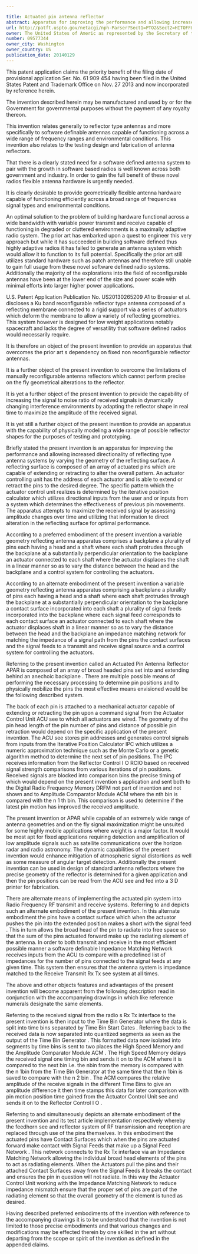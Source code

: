 ```yaml
---

title: Actuated pin antenna reflector
abstract: Apparatus for improving the performance and allowing increased directionality of reflecting-type antenna systems by varying the geometry of the reflecting surface. A reflecting surface is composed of an array of actuated pins which are capable of extending or retracting to alter the overall pattern. An actuator controlling unit has the address of each actuator and is able to extend or retract the pins to the desired degree. The specific pattern which the actuator control unit realizes is determined by the iterative position calculator which utilizes directional inputs from the user and/or inputs from a system which determines the effectiveness of previous pin movements. The apparatus attempts to maximize the received signal by assessing amplitude changes over time and utilizing that information to direct alteration in the reflecting surface for optimal performance.
url: http://patft.uspto.gov/netacgi/nph-Parser?Sect1=PTO2&Sect2=HITOFF&p=1&u=%2Fnetahtml%2FPTO%2Fsearch-adv.htm&r=1&f=G&l=50&d=PALL&S1=09577344&OS=09577344&RS=09577344
owner: The United States of Americ as represented by the Secretary of the Air Force
number: 09577344
owner_city: Washington
owner_country: US
publication_date: 20140129
---
```

This patent application claims the priority benefit of the filing date of provisional application Ser. No. 61 909 454 having been filed in the United States Patent and Trademark Office on Nov. 27 2013 and now incorporated by reference herein.

The invention described herein may be manufactured and used by or for the Government for governmental purposes without the payment of any royalty thereon.

This invention relates generally to reflector type antennas and more specifically to software definable antennas capable of functioning across a wide range of frequency ranges and environmental conditions. This invention also relates to the testing design and fabrication of antenna reflectors.

That there is a clearly stated need for a software defined antenna system to pair with the growth in software based radios is well known across both government and industry. In order to gain the full benefit of these novel radios flexible antenna hardware is urgently needed.

It is clearly desirable to provide geometrically flexible antenna hardware capable of functioning efficiently across a broad range of frequencies signal types and environmental conditions.

An optimal solution to the problem of building hardware functional across a wide bandwidth with variable power transmit and receive capable of functioning in degraded or cluttered environments is a maximally adaptive radio system. The prior art has embarked upon a quest to engineer this very approach but while it has succeeded in building software defined thus highly adaptive radios it has failed to generate an antenna system which would allow it to function to its full potential. Specifically the prior art still utilizes standard hardware such as patch antennas and therefore still unable to gain full usage from these novel software defined radio systems. Additionally the majority of the explorations into the field of reconfigurable antennas have been at the lower end of the size and power scale with minimal efforts into larger higher power applications.

U.S. Patent Application Publication No. US20130265209 A1 to Brossier et al. discloses a Ku band reconfigurable reflector type antenna composed of a reflecting membrane connected to a rigid support via a series of actuators which deform the membrane to allow a variety of reflecting geometries. This system however is designed for low weight applications notably spacecraft and lacks the degree of versatility that software defined radios would necessarily require.

It is therefore an object of the present invention to provide an apparatus that overcomes the prior art s dependency on fixed non reconfigurable reflector antennas.

It is a further object of the present invention to overcome the limitations of manually reconfigurable antenna reflectors which cannot perform precise on the fly geometrical alterations to the reflector.

It is yet a further object of the present invention to provide the capability of increasing the signal to noise ratio of received signals in dynamically changing interference environments by adapting the reflector shape in real time to maximize the amplitude of the received signal.

It is yet still a further object of the present invention to provide an apparatus with the capability of physically modeling a wide range of possible reflector shapes for the purposes of testing and prototyping.

Briefly stated the present invention is an apparatus for improving the performance and allowing increased directionality of reflecting type antenna systems by varying the geometry of the reflecting surface. A reflecting surface is composed of an array of actuated pins which are capable of extending or retracting to alter the overall pattern. An actuator controlling unit has the address of each actuator and is able to extend or retract the pins to the desired degree. The specific pattern which the actuator control unit realizes is determined by the iterative position calculator which utilizes directional inputs from the user and or inputs from a system which determines the effectiveness of previous pin movements. The apparatus attempts to maximize the received signal by assessing amplitude changes over time and utilizing that information to direct alteration in the reflecting surface for optimal performance.

According to a preferred embodiment of the present invention a variable geometry reflecting antenna apparatus comprises a backplane a plurality of pins each having a head and a shaft where each shaft protrudes through the backplane at a substantially perpendicular orientation to the backplane an actuator connected to each shaft where the actuator displaces the shaft in a linear manner so as to vary the distance between the head and the backplane and a control system for controlling the actuators.

According to an alternate embodiment of the present invention a variable geometry reflecting antenna apparatus comprising a backplane a plurality of pins each having a head and a shaft where each shaft protrudes through the backplane at a substantially perpendicular orientation to the backplane a contact surface incorporated into each shaft a plurality of signal feeds incorporated into the backplane where each signal feed corresponds to each contact surface an actuator connected to each shaft where the actuator displaces shaft in a linear manner so as to vary the distance between the head and the backplane an impedance matching network for matching the impedance of a signal path from the pins the contact surfaces and the signal feeds to a transmit and receive signal source and a control system for controlling the actuators.

Referring to the present invention called an Actuated Pin Antenna Reflector APAR is composed of an array of broad headed pins set into and extending behind an anechoic backplane . There are multiple possible means of performing the necessary processing to determine pin positions and to physically mobilize the pins the most effective means envisioned would be the following described system.

The back of each pin is attached to a mechanical actuator capable of extending or retracting the pin upon a command signal from the Actuator Control Unit ACU see to which all actuators are wired. The geometry of the pin head length of the pin number of pins and distance of possible pin retraction would depend on the specific application of the present invention. The ACU see stores pin addresses and generates control signals from inputs from the Iterative Position Calculator IPC which utilizes a numeric approximation technique such as the Monte Carlo or a genetic algorithm method to determine the next set of pin positions. The IPC receives information from the Reflector Control I O RCIO based on received signal strength comparisons from various iterations of pin positions. Received signals are blocked into comparison bins the precise timing of which would depend on the present invention s application and sent both to the Digital Radio Frequency Memory DRFM not part of invention and not shown and to Amplitude Comparator Module ACM where the nth bin is compared with the n 1 th bin. This comparison is used to determine if the latest pin motion has improved the received amplitude.

The present invention or APAR while capable of an extremely wide range of antenna geometries and on the fly signal maximization might be unsuited for some highly mobile applications where weight is a major factor. It would be most apt for fixed applications requiring detection and amplification of low amplitude signals such as satellite communications over the horizon radar and radio astronomy. The dynamic capabilities of the present invention would enhance mitigation of atmospheric signal distortions as well as some measure of angular target detection. Additionally the present invention can be used in design of standard antenna reflectors where the precise geometry of the reflector is determined for a given application and then the pin positions can be read from the ACU see and fed into a 3 D printer for fabrication.

There are alternate means of implementing the actuated pin system into Radio Frequency RF transmit and receive systems. Referring to and depicts such an alternate embodiment of the present invention. In this alternate embodiment the pins have a contact surface which when the actuator pushes the pin into the extended position makes a short with the signal feed . This in turn allows the broad head of the pin to radiate into free space so that the sum of the pins actuated forward make up the radiating element of the antenna. In order to both transmit and receive in the most efficient possible manner a software definable Impedance Matching Network receives inputs from the ACU to compare with a predefined list of impedances for the number of pins connected to the signal feeds at any given time. This system then ensures that the antenna system is impedance matched to the Receive Transmit Rx Tx see system at all times.

The above and other objects features and advantages of the present invention will become apparent from the following description read in conjunction with the accompanying drawings in which like reference numerals designate the same elements.

Referring to the received signal from the radio s Rx Tx interface to the present invention is then input to the Time Bin Generator where the data is split into time bins separated by Time Bin Start Gates . Referring back to the received data is now separated into quantized segments as seen as the output of the Time Bin Generator . This formatted data now isolated into segments by time bins is sent to two places the High Speed Memory and the Amplitude Comparator Module ACM . The High Speed Memory delays the received signal one timing bin and sends it on to the ACM where it is compared to the next bin i.e. the nbin from the memory is compared with the n 1bin from the Time Bin Generator at the same time that the n 1bin is saved to compare with the n 2 bin . The ACM compares the relative amplitude of the receive signals in the different Time Bins to give an amplitude difference it then time stamps this data for later comparison with pin motion position time gained from the Actuator Control Unit see and sends it on to the Reflector Control I O .

Referring to and simultaneously depicts an alternate embodiment of the present invention and its test article implementation respectively whereby the feedhorn see and reflector system of RF transmission and reception are replaced through use of the pins themselves. In this embodiment the actuated pins have Contact Surfaces which when the pins are actuated forward make contact with Signal Feeds that make up a Signal Feed Network . This network connects to the Rx Tx interface via an Impedance Matching Network allowing the individual broad head elements of the pins to act as radiating elements. When the Actuators pull the pins and their attached Contact Surfaces away from the Signal Feeds it breaks the contact and ensures the pin in question will not radiate. In this way the Actuator Control Unit working with the Impedance Matching Network to reduce impedance mismatch ensure that the proper set of pins are part of the radiating element so that the overall geometry of the element is tuned as desired.

Having described preferred embodiments of the invention with reference to the accompanying drawings it is to be understood that the invention is not limited to those precise embodiments and that various changes and modifications may be effected therein by one skilled in the art without departing from the scope or spirit of the invention as defined in the appended claims.

